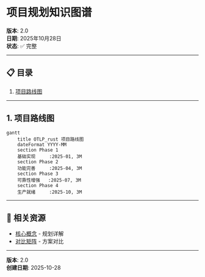 # 项目规划知识图谱

**版本**: 2.0  
**日期**: 2025年10月28日  
**状态**: ✅ 完整

---

## 📋 目录

1. [项目路线图](#1-项目路线图)

---

## 1. 项目路线图

```mermaid
gantt
    title OTLP_rust 项目路线图
    dateFormat YYYY-MM
    section Phase 1
    基础实现     :2025-01, 3M
    section Phase 2
    功能完善     :2025-04, 3M
    section Phase 3
    可靠性增强   :2025-07, 3M
    section Phase 4
    生产就绪     :2025-10, 3M
```

---

## 🔗 相关资源

- [核心概念](./CONCEPTS.md) - 规划详解
- [对比矩阵](./COMPARISON_MATRIX.md) - 方案对比

---

**版本**: 2.0  
**创建日期**: 2025-10-28
